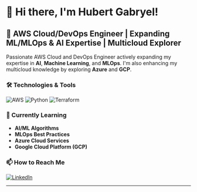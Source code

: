 # 👋 Hi there, I'm Hubert Gabryel!

## 🌟 AWS Cloud/DevOps Engineer | Expanding ML/MLOps & AI Expertise | Multicloud Explorer

Passionate AWS Cloud and DevOps Engineer actively expanding my expertise in **AI**, **Machine Learning**, and **MLOps**. I'm also enhancing my multicloud knowledge by exploring **Azure** and **GCP**.

### 🛠️ Technologies & Tools

![AWS](https://img.shields.io/badge/AWS-232F3E?style=for-the-badge&logo=amazon-aws&logoColor=white)
![Python](https://img.shields.io/badge/Python-3776AB?style=for-the-badge&logo=python&logoColor=white)
![Terraform](https://img.shields.io/badge/Terraform-623CE4?style=for-the-badge&logo=terraform&logoColor=white)

### 🚀 Currently Learning

- **AI/ML Algorithms**
- **MLOps Best Practices**
- **Azure Cloud Services**
- **Google Cloud Platform (GCP)**

### 📫 How to Reach Me

[![LinkedIn](https://img.shields.io/badge/LinkedIn-0A66C2?style=for-the-badge&logo=linkedin&logoColor=white)]([https://www.linkedin.com/in/your-profile](https://www.linkedin.com/in/hubert-gabryel-6580554a/))


---
